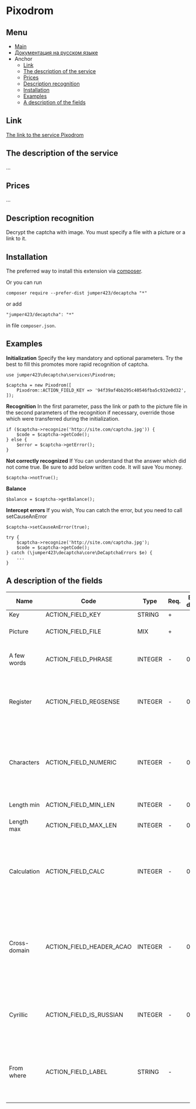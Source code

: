 Pixodrom
==============
Menu
--------------
+ [Main](../docs/README-en.md)
+ [Документация на русском языке](../docs/Pixodrom-ru.md)
+ Anchor
  + [Link](#link)
  + [The description of the service](#the-description-of-the-service)
  + [Prices](#prices)
  + [Description recognition](#description-recognition)
  + [Installation](#installation)
  + [Examples](#examples)
  + [A description of the fields](#a-description-of-the-fields)


Link
--------------
[The link to the service Pixodrom](http://pixodrom.com/)

The description of the service
--------------
 ... 

Prices
--------------
 ... 

Description recognition
--------------
Decrypt the captcha with image. You must specify a file with a picture or a link to it.

Installation
--------------
The preferred way to install this extension via [composer](http://getcomposer.org/download/).

Or you can run
```
composer require --prefer-dist jumper423/decaptcha "*"
```
or add
```
"jumper423/decaptcha": "*"
```
in file `composer.json`.


Examples
--------------
__Initialization__
Specify the key mandatory and optional parameters. Try the best to fill this promotes more rapid recognition of captcha.
```
use jumper423\decaptcha\services\Pixodrom;

$captcha = new Pixodrom([
    Pixodrom::ACTION_FIELD_KEY => '94f39af4bb295c40546fba5c932e0d32',
]);
```
__Recognition__
In the first parameter, pass the link or path to the picture file in the second parameters of the recognition if necessary, override those which were transferred during the initialization.
```
if ($captcha->recognize('http://site.com/captcha.jpg')) {
    $code = $captcha->getCode();
} else {
    $error = $captcha->getError();
}
```
__Not correctly recognized__
If You can understand that the answer which did not come true. Be sure to add below written code. It will save You money.
```
$captcha->notTrue();
```
__Balance__
```
$balance = $captcha->getBalance();
```
__Intercept errors__
If you wish, You can catch the error, but you need to call setCauseAnError
```
$captcha->setCauseAnError(true);

try {
    $captcha->recognize('http://site.com/captcha.jpg');
    $code = $captcha->getCode();
} catch (\jumper423\decaptcha\core\DeCaptchaErrors $e) {
    ...
}
```


A description of the fields
--------------
 Name | Code | Type | Req. | By def. | Possible values | Description 
 --- | --- | --- | --- | --- | --- | --- 
 Key | ACTION_FIELD_KEY | STRING | + |  |  | Key account |
 Picture | ACTION_FIELD_FILE | MIX | + |  |  | The path to the picture file or link to it |
 A few words | ACTION_FIELD_PHRASE | INTEGER | - | 0 | 0 - one word; 1 - captcha has two words | The worker must enter text with one or more spaces |
 Register | ACTION_FIELD_REGSENSE | INTEGER | - | 0 | 0 - the case of the answer is irrelevant; 1 - the register response value | The worker must enter the answer case sensitive |
 Characters | ACTION_FIELD_NUMERIC | INTEGER | - | 0 | 0 - parameter not used; 1 - captcha consists only of digits; 2 - the captcha has no numbers | What are the symbols used in captcha |
 Length min | ACTION_FIELD_MIN_LEN | INTEGER | - | 0 |  | The minimum length of captcha |
 Length max | ACTION_FIELD_MAX_LEN | INTEGER | - | 0 |  | The maximum length of the captcha |
 Calculation | ACTION_FIELD_CALC | INTEGER | - | 0 | 0 - parameter not used; 1 - the worker needs to perform a mathematical operation with captcha | The captcha shows matematicheskaya expression and must be addressed |
 Cross-domain | ACTION_FIELD_HEADER_ACAO | INTEGER | - | 0 | 0 - the default value; 1 - in.php will transfer Access-Control-Allow-Origin: * parameter in response header | Need for cross-domain AJAX requests in browser-based applications. |
 Cyrillic | ACTION_FIELD_IS_RUSSIAN | INTEGER | - | 0 | 0 - parameter not used; 1 - in the image there are Russian characters | In the image there are Russian characters |
 From where | ACTION_FIELD_LABEL | STRING | - |  |  | Clarification from where came the captcha ("vk", "google", "recaptcha", "yandex", "Google", "yahoo", etc.). |

